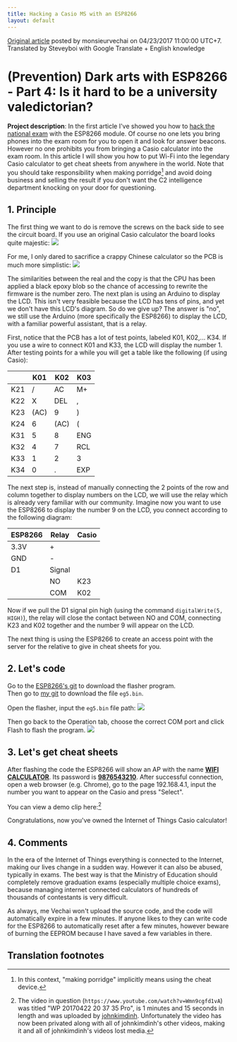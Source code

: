 ```yaml
---
title: Hacking a Casio MS with an ESP8266
layout: default
---
```


[Original article](http://arduino.vn/tutorial/1563-phong-chong-nghe-thuat-hac-am-voi-esp8266-phan-4-thu-khoa-dai-hoc-co-kho) posted by monsieurvechai on 04/23/2017 11:00:00 UTC+7. Translated by Steveyboi with Google Translate + English knowledge

# (Prevention) Dark arts with ESP8266 - Part 4: Is it hard to be a university valedictorian?
**Project description**:
In the first article I've showed you how to [hack the national exam](http://arduino.vn/tutorial/1549-phong-chong-nghe-thuat-hac-am-voi-esp8266-phan-3-thich-thi-deauth-thoai-ahihi) with the ESP8266 module.
Of course no one lets you bring phones into the exam room for you to open it and look for answer beacons. However no one prohibits you from bringing a Casio calculator into the exam room. In this article I will show you how to put Wi-Fi into
the legendary Casio calculator to get cheat sheets from anywhere in the world. Note that you should take responsibility when making porridge[^1] and avoid doing business and selling the result if you don't want the C2 intelligence department
knocking on your door for questioning.

## 1. Principle
The first thing we want to do is remove the screws on the back side to see the circuit board. If you use an original Casio calculator the board looks quite majestic:
![](/casiocalc/images/casio_esp8266/3674_81211213-1492898959-0-pcb-top.png)

For me, I only dared to sacrifice a crappy Chinese calculator so the PCB is much more simplistic:
![](/casiocalc/images/casio_esp8266/3689_88211213-1492899138-0-wp-20170308-17-19-31-pro.jpg)

The similarities between the real and the copy is that the CPU has been applied a black epoxy blob so the chance of accessing to rewrite the firmware is the number zero. The next plan is using an Arduino to display the LCD. This isn't very feasible
because the LCD has tens of pins, and yet we don't have this LCD's diagram. So do we give up? The answer is "no", we still use the Arduino (more specifically the ESP8266) to display the LCD, with a familiar powerful assistant, that is a relay.

First, notice that the PCB has a lot of test points, labeled K01, K02,... K34. If you use a wire to connect K01 and K33, the LCD will display the number 1. After testing points for a while you will get a table like the following (if using Casio):

| | K01 | K02 | K03 |
|--|--|--|--|
| K21 | / | AC | M+
| K22 | X | DEL | ,
| K23 |(AC) | 9 | )
| K24 | 6 | (AC) | (
| K31 | 5 | 8 | ENG
| K32 | 4 | 7 | RCL
| K33 | 1 | 2 | 3
| K34 | 0 | . | EXP

The next step is, instead of manually connecting the 2 points of the row and column together to display numbers on the LCD, we will use the relay which is already very familiar with our community. Imagine now you want to use the ESP8266 to display the
number 9 on the LCD, you connect according to the following diagram:

| ESP8266 | Relay | Casio
|--|--|--|
| 3.3V | +
| GND | -
| D1 | Signal
| | NO | K23
| | COM | K02

Now if we pull the D1 signal pin high (using the command `digitalWrite(5, HIGH)`), the relay will close the contact between NO and COM, connecting K23 and K02 together and the number 9 will appear on the LCD.

The next thing is using the ESP8266 to create an access point with the server for the relative to give in cheat sheets for you.

## 2. Let's code
Go to the [ESP8266's git](https://github.com/nodemcu/nodemcu-flasher) to download the flasher program.  
Then go to [my git](https://github.com/johnkimdinh/DADA-with-esp8266) to download the file `eg5.bin`.

Open the flasher, input the `eg5.bin` file path:
![](/casiocalc/images/casio_esp8266/3520_812450-1486350903-0-2.png)

Then go back to the Operation tab, choose the correct COM port and click Flash to flash the program.
![](/casiocalc/images/casio_esp8266/3560_123450-1486350986-0-3.png)

## 3. Let's get cheat sheets
After flashing the code the ESP8266 will show an AP with the name **<u>WIFI CALCULATOR</u>**. Its password is **<u>9876543210</u>**. After successful connection, open a web browser (e.g. Chrome), go to the page 192.168.4.1, input the number you want to
appear on the Casio and press "Select".

You can view a demo clip here:[^2]

Congratulations, now you've owned the Internet of Things Casio calculator!

## 4. Comments
In the era of the Internet of Things everything is connected to the Internet, making our lives change in a sudden way. However it can also be abused, typically in exams. The best way is that the Ministry of Education should completely remove graduation exams
(especially multiple choice exams), because managing internet connected calculators of hundreds of thousands of contestants is very difficult.

As always, me Vechai won't upload the source code, and the code will automatically expire in a few minutes. If anyone likes to they can write code for the ESP8266 to automatically reset after a few minutes, however beware of burning the EEPROM because I have saved
a few variables in there.

## Translation footnotes
[^1]: In this context, "making porridge" implicitly means using the cheat device.
[^2]: The video in question (`https://www.youtube.com/watch?v=Wmn9cgfd1vA`) was titled "WP 20170422 20 37 35 Pro", is 1 minutes and 15 seconds in length and was uploaded by [johnkimdinh](https://www.youtube.com/johnkimdinh). Unfortunately the video has now been privated along with all of johnkimdinh's other videos, making it and all of johnkimdinh's videos lost media.
